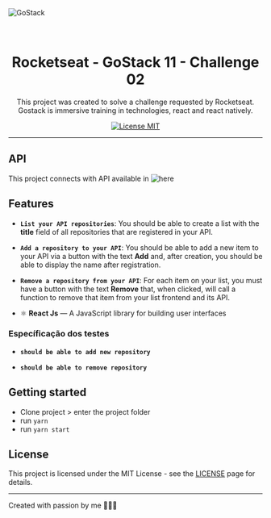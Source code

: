 <img alt="GoStack" src="https://storage.googleapis.com/golden-wind/bootcamp-gostack/header-desafios.png" />

<h1 align="center">
<br>
Rocketseat - GoStack 11 - Challenge 02
</h1>

<p align="center">
This project was created to solve a challenge requested by Rocketseat. 
Gostack is immersive training in technologies, react and react natively.</p>

<p align="center">
  <a href="https://opensource.org/licenses/MIT">
    <img src="https://img.shields.io/badge/License-MIT-blue.svg" alt="License MIT">
  </a>
</p>

<hr />

## API

This project connects with API available in ![here](https://github.com/rubensojunior/gostack11-desafio-01)

## Features

- **`List your API repositories`**: You should be able to create a list with the **title** field of all repositories that are registered in your API.

- **`Add a repository to your API`**: You should be able to add a new item to your API via a button with the text **Add** and, after creation, you should be able to display the name after registration.

- **`Remove a repository from your API`**: For each item on your list, you must have a button with the text **Remove** that, when clicked, will call a function to remove that item from your list frontend and its API.

- ⚛️ **React Js** — A JavaScript library for building user interfaces

### Específicação dos testes

- **`should be able to add new repository`**

- **`should be able to remove repository`**

## Getting started

- Clone project > enter the project folder
- run `yarn`
- run `yarn start`

## License

This project is licensed under the MIT License - see the [LICENSE](https://opensource.org/licenses/MIT) page for details.

---

Created with passion by me 👨🏻‍💻
